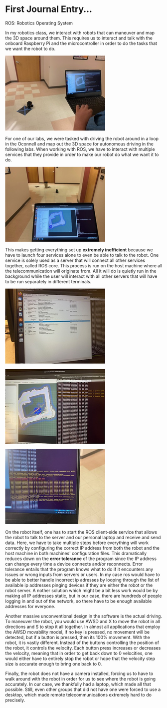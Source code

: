 # First Journal Entry...

ROS: Robotics Operating System

In my robotics class, we interact with robots that can maneuver and map the 3D space around them. This requires us to interact and talk with the onboard Raspberry Pi and the microcontroller in order to do the tasks that we want the robot to do. 

![Robot](https://github.com/UsabilityEngineering/ux-portfolio-Clemensstrigl/blob/master/assets/IMG_5656.jpg?raw=true)

For one of our labs, we were tasked with driving the robot around in a loop in the Oconnell and map out the 3D space for autonomous driving in the following labs. When working with ROS, we have to interact with multiple services that they provide in order to make our robot do what we want it to do. 

![Software and robot](https://github.com/UsabilityEngineering/ux-portfolio-Clemensstrigl/blob/master/assets/IMG_5658.jpg?raw=true)


This makes getting everything set up **extremely inefficient** because we have to launch four services alone to even be able to talk to the robot. One service is solely used as a server that will connect all other services together, called ROS core. This process is run on the host machine where all the telecommunication will originate from. All it will do is quietly run in the background while the user will interact with all other servers that will have to be run separately in different terminals.

![Config Terminal](https://github.com/UsabilityEngineering/ux-portfolio-Clemensstrigl/blob/master/assets/IMG_5670.jpg?raw=true)

![Multiple terminals](https://github.com/UsabilityEngineering/ux-portfolio-Clemensstrigl/blob/master/assets/IMG_5667.jpg?raw=true)

![Launch Terminal](https://github.com/UsabilityEngineering/ux-portfolio-Clemensstrigl/blob/master/assets/IMG_5673.jpg?raw=true)

On the robot itself, one has to start the ROS client-side service that allows the robot to talk to the server and our personal laptop and receive and send data. Here, we have to take multiple steps before everything will work correctly by configuring the correct IP address from both the robot and the host machine in both machines' configuration files. This dramatically reduces down on the **error tolerance** of the program since the IP address can change every time a device connects and/or reconnects. Error tolerance entails that the program knows what to do if it encounters any issues or wrong inputs from servers or users. In my case ros would have to be able to better handle incorrect ip adresses by looping through the list of available ip addresses pinging devices if they are either the robot or the robot server. A nother solution which might be a bit less work would be by making all IP addresses static, but in our case, there are hundreds of people logging in and out of the network, so there have to be enough available addresses for everyone. 

Another massive unconventional design in the software is the actual driving. To maneuver the robot, you would use AWSD and X to move the robot in all directions and S to stop it all together. In almost all applications that employ the AWSD movability model, if no key is pressed, no movement will be detected, but if a button is pressed, then its 100% movement. With the robot, it is vastly different. Instead of the buttons controlling the position of the robot, it controls the velocity. Each button press increases or decreases the velocity, meaning that in order to get back down to 0 velocities, one would either have to entirely stop the robot or hope that the velocity step size is accurate enough to bring one back to 0. 

Finally, the robot does not have a camera installed, forcing us to have to walk around with the robot in order for us to see where the robot is going accurately. In our case, we thankfully had a laptop, which made all that possible. Still, even other groups that did not have one were forced to use a desktop, which made remote telecommunications extremely hard to do precisely. 

